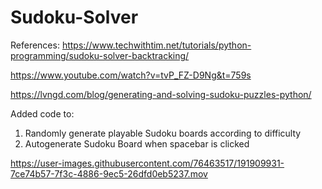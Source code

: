# Sudoku-Solver
References:
https://www.techwithtim.net/tutorials/python-programming/sudoku-solver-backtracking/ 

https://www.youtube.com/watch?v=tvP_FZ-D9Ng&t=759s 

https://lvngd.com/blog/generating-and-solving-sudoku-puzzles-python/ 

Added code to:
1. Randomly generate playable Sudoku boards according to difficulty
2. Autogenerate Sudoku Board when spacebar is clicked

https://user-images.githubusercontent.com/76463517/191909931-7ce74b57-7f3c-4886-9ec5-26dfd0eb5237.mov

